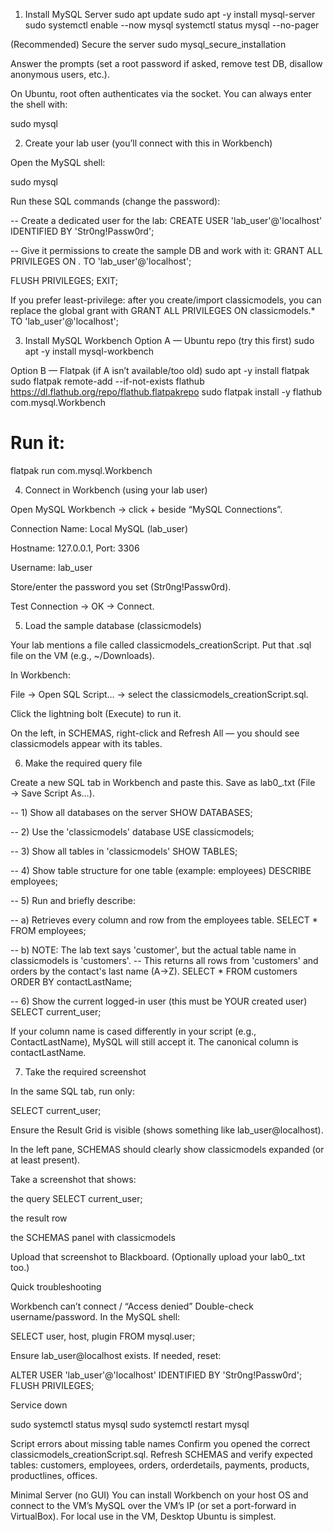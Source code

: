 1) Install MySQL Server
sudo apt update
sudo apt -y install mysql-server
sudo systemctl enable --now mysql
systemctl status mysql --no-pager

(Recommended) Secure the server
sudo mysql_secure_installation


Answer the prompts (set a root password if asked, remove test DB, disallow anonymous users, etc.).

On Ubuntu, root often authenticates via the socket. You can always enter the shell with:

sudo mysql

2) Create your lab user (you’ll connect with this in Workbench)

Open the MySQL shell:

sudo mysql


Run these SQL commands (change the password):

-- Create a dedicated user for the lab:
CREATE USER 'lab_user'@'localhost' IDENTIFIED BY 'Str0ng!Passw0rd';

-- Give it permissions to create the sample DB and work with it:
GRANT ALL PRIVILEGES ON *.* TO 'lab_user'@'localhost';

FLUSH PRIVILEGES;
EXIT;


If you prefer least-privilege: after you create/import classicmodels, you can replace the global grant with
GRANT ALL PRIVILEGES ON classicmodels.* TO 'lab_user'@'localhost';

3) Install MySQL Workbench
Option A — Ubuntu repo (try this first)
sudo apt -y install mysql-workbench

Option B — Flatpak (if A isn’t available/too old)
sudo apt -y install flatpak
sudo flatpak remote-add --if-not-exists flathub https://dl.flathub.org/repo/flathub.flatpakrepo
sudo flatpak install -y flathub com.mysql.Workbench
# Run it:
flatpak run com.mysql.Workbench

4) Connect in Workbench (using your lab user)

Open MySQL Workbench → click + beside “MySQL Connections”.

Connection Name: Local MySQL (lab_user)

Hostname: 127.0.0.1, Port: 3306

Username: lab_user

Store/enter the password you set (Str0ng!Passw0rd).

Test Connection → OK → Connect.

5) Load the sample database (classicmodels)

Your lab mentions a file called classicmodels_creationScript. Put that .sql file on the VM (e.g., ~/Downloads).

In Workbench:

File → Open SQL Script… → select the classicmodels_creationScript.sql.

Click the lightning bolt (Execute) to run it.

On the left, in SCHEMAS, right-click and Refresh All — you should see classicmodels appear with its tables.

6) Make the required query file

Create a new SQL tab in Workbench and paste this. Save as lab0_<yourStudentNumber>.txt (File → Save Script As…).

-- 1) Show all databases on the server
SHOW DATABASES;

-- 2) Use the 'classicmodels' database
USE classicmodels;

-- 3) Show all tables in 'classicmodels'
SHOW TABLES;

-- 4) Show table structure for one table (example: employees)
DESCRIBE employees;

-- 5) Run and briefly describe:

-- a) Retrieves every column and row from the employees table.
SELECT * FROM employees;

-- b) NOTE: The lab text says 'customer', but the actual table name in classicmodels is 'customers'.
-- This returns all rows from 'customers' and orders by the contact's last name (A→Z).
SELECT * FROM customers ORDER BY contactLastName;

-- 6) Show the current logged-in user (this must be YOUR created user)
SELECT current_user;


If your column name is cased differently in your script (e.g., ContactLastName), MySQL will still accept it. The canonical column is contactLastName.

7) Take the required screenshot

In the same SQL tab, run only:

SELECT current_user;


Ensure the Result Grid is visible (shows something like lab_user@localhost).

In the left pane, SCHEMAS should clearly show classicmodels expanded (or at least present).

Take a screenshot that shows:

the query SELECT current_user;

the result row

the SCHEMAS panel with classicmodels

Upload that screenshot to Blackboard. (Optionally upload your lab0_<studentnumber>.txt too.)

Quick troubleshooting

Workbench can’t connect / “Access denied”
Double-check username/password. In the MySQL shell:

SELECT user, host, plugin FROM mysql.user;


Ensure lab_user@localhost exists. If needed, reset:

ALTER USER 'lab_user'@'localhost' IDENTIFIED BY 'Str0ng!Passw0rd';
FLUSH PRIVILEGES;


Service down

sudo systemctl status mysql
sudo systemctl restart mysql


Script errors about missing table names
Confirm you opened the correct classicmodels_creationScript.sql. Refresh SCHEMAS and verify expected tables:
customers, employees, orders, orderdetails, payments, products, productlines, offices.

Minimal Server (no GUI)
You can install Workbench on your host OS and connect to the VM’s MySQL over the VM’s IP (or set a port-forward in VirtualBox). For local use in the VM, Desktop Ubuntu is simplest.
